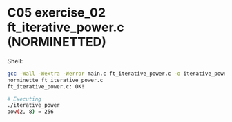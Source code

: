 # C05 exercise_02 ft_iterative_power.c (NORMINETTED)

Shell:
```bash
gcc -Wall -Wextra -Werror main.c ft_iterative_power.c -o iterative_power
norminette ft_iterative_power.c
ft_iterative_power.c: OK!

# Executing
./iterative_power
pow(2, 8) = 256
```
